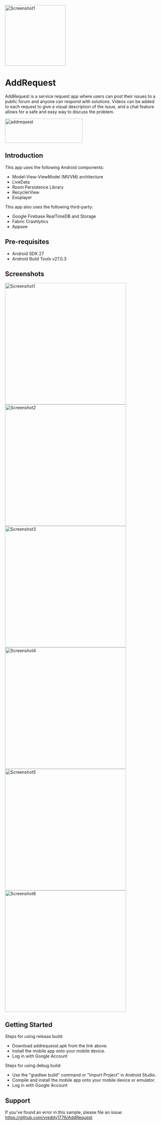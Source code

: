 <img src="https://www.dropbox.com/s/cf7t1te16o7x4u2/Banner.jpg?raw=1" height="200" alt="Screenshot1"/>


AddRequest
===================================

AddRequest is a service request app where users can post their issues to a public forum and anyone can respond with solutions.  Videos can be added to each request to give a visual description of the issue, and a chat feature allows for a safe and easy way to discuss the problem.

<a href="https://www.dropbox.com/s/bucc2ve7tyzeqwc/addrequest.apk?raw=1">
  <img src="https://www.dropbox.com/s/pep0jk2x5h5i18y/google-play-store.jpg?raw=1" alt="addrequest" width="256" height="80"">
</a>


Introduction
------------

This app uses the following Android components:
* Model-View-ViewModel (MVVM) architecture
* LiveData
* Room Persistence Library
* RecyclerView
* Exoplayer

This app also uses the following third-party:
* Google Firebase RealTimeDB and Storage
* Fabric Crashlytics
* Appsee


Pre-requisites
--------------

- Android SDK 27
- Android Build Tools v27.0.3


Screenshots
-------------

<img src="https://www.dropbox.com/s/726ja8wtuc009bz/Screenshot_20180731-133656_AddRequest.jpg?raw=1" height="400" alt="Screenshot1"/> <img src="https://www.dropbox.com/s/teiidudipbwse7x/Screenshot_20180731-133648_AddRequest.jpg?raw=1" height="400" alt="Screenshot2"/> <img src="https://www.dropbox.com/s/49488uz3cmcblb7/Screenshot_20180731-133618_AddRequest.jpg?raw=1" height="400" alt="Screenshot3"/> <img src="https://www.dropbox.com/s/d9nvunkp1jwuo1h/Screenshot_20180731-152309_AddRequest.jpg?raw=1" height="400" alt="Screenshot4"/> <img src="https://www.dropbox.com/s/ti3xcei0zsylf28/Screenshot_20180731-132639_AddRequest.jpg?raw=1" height="400" alt="Screenshot5"/> <img src="https://www.dropbox.com/s/jvniakl4ijwvjk5/Screenshot_20180731-133856_AddRequest.jpg?raw=1" height="400" alt="Screenshot6"/>


Getting Started
---------------

Steps for using release build:
* Download addrequesst.apk from the link above.
* Install the mobile app onto your mobile device.
* Log in with Google Account

Steps for using debug build:
* Use the "gradlew build" command or "Import Project" in Android Studio.
* Compile and install the mobile app onto your mobile device or emulator.
* Log in with Google Account


Support
-------

If you've found an error in this sample, please file an issue:
https://github.com/vreddy1776/AddRequest
